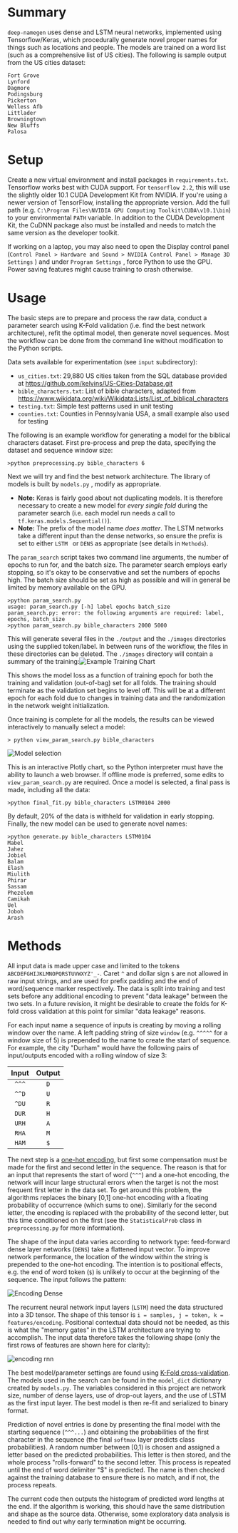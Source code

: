 

# Summary

`deep-namegen` uses dense and LSTM neural networks, implemented using Tensorflow/Keras, which procedurally generate novel proper names for things such as locations and people. The models are trained on a word list (such as a comprehensive list of US cities). The following is sample output from the US cities dataset:

```
Fort Grove
Lynford
Dagmore
Podingsburg
Pickerton
Welless Afb
Littlader
Browningtown
New Bluffs
Palosa
```

# Setup

Create a new virtual environment and install packages in `requirements.txt`. Tensorflow works best with CUDA support. For `tensorflow 2.2`, this will use the slightly older 10.1 CUDA Development Kit from NVIDIA. If you're using a newer version of TensorFlow, installing the appropriate version. Add the full path  (e.g. `C:\Program Files\NVIDIA GPU Computing Toolkit\CUDA\v10.1\bin`) to your environmental `PATH` variable. In addition to the CUDA Development Kit, the CuDNN package also must be installed and needs to match the same version as the developer toolkit.

If working on a laptop, you may also need to open the Display control panel (`Control Panel > Hardware and Sound > NVIDIA Control Panel > Manage 3D Settings` ) and under `Program Settings` , force Python to use the GPU. Power saving features might cause training to crash otherwise.

# Usage

The basic steps are to prepare and process the raw data, conduct a parameter search using K-Fold validation (i.e. find the best network architecture), refit the optimal model, then generate novel sequences. Most the workflow can be done from the command line without modification to the Python scripts.

Data sets available for experimentation (see `input` subdirectory):

- `us_cities.txt`: 29,880 US cities taken from the SQL database provided at https://github.com/kelvins/US-Cities-Database.git
- `bible_characters.txt`: List of bible characters, adapted from https://www.wikidata.org/wiki/Wikidata:Lists/List_of_biblical_characters
- `testing.txt`: Simple test patterns used in unit testing
- `counties.txt`: Counties in Pennsylvania USA, a small example also used for testing

The following is an example workflow for generating a model for the biblical characters dataset. First pre-process and prep the data, specifying the dataset and sequence window size:

```
>python preprocessing.py bible_characters 6
```

Next we will try and find the best network architecture. The library of models is built by `models.py` , modify as appropriate. 

- **Note:** Keras is fairly good about not duplicating models. It is therefore necessary to create a new model for *every single fold* during the parameter search (i.e. each model run needs a call to `tf.keras.models.Sequential()`).
- **Note:** The prefix of the model name *does matter*. The LSTM networks take a different input than the dense networks, so ensure the prefix is set to either `LSTM ` or `DENS` as appropriate (see details in `Methods`).

The `param_search` script takes two command line arguments, the number of epochs to run for, and the batch size. The parameter search employs early stopping, so it's okay to be conservative and set the numbers of epochs high. The batch size should be set as high as possible and will in general be limited by memory available on the GPU.

```
>python param_search.py
usage: param_search.py [-h] label epochs batch_size
param_search.py: error: the following arguments are required: label, epochs, batch_size
>python param_search.py bible_characters 2000 5000
```

This will generate several files in the `./output` and the `./images` directories using the supplied token/label. In between runs of the workflow, the files in these directories can be deleted. The `./images` directory will contain a summary of the training:![Example Training Chart](./example_training.png)

This shows the model loss as a function of training epoch for both the training and validation (out-of-bag) set for all folds. The training should terminate as the validation set begins to level off. This will be at a different epoch for each fold due to changes in training data and the randomization in the network weight initialization.

Once training is complete for all the models, the results can be viewed interactively to manually select a model:

```
> python view_param_search.py bible_characters
```

![Model selection](./example_selection.png)

This is an interactive Plotly chart, so the Python interpreter must have the ability to launch a web browser. If offline mode is preferred, some edits to `view_param_search.py` are required. Once a model is selected, a final pass is made, including all the data:

```
>python final_fit.py bible_characters LSTM0104 2000
```

By default, 20% of the data is withheld for validation in early stopping. Finally, the new model can be used to generate novel names:

```
>python generate.py bible_characters LSTM0104
Mabel
Jahez
Jobiel
Balam
Elash
Miulith
Phirar
Sassam
Phezelom
Camikah
Uel
Joboh
Arash
```

# Methods

All input data is made upper case and limited to the tokens `ABCDEFGHIJKLMNOPQRSTUVWXYZ'_-`. Caret `^` and dollar sign `$` are not allowed in raw input strings, and are used for prefix padding and the end of word/sequence marker respectively. The data is split into training and test sets before any additional encoding to prevent "data leakage" between the two sets. In a future revision, it might be desirable to create the folds for K-fold cross validation at this point for similar "data leakage" reasons.

For each input name a sequence of inputs is creating by moving a rolling window over the name. A left padding string of size `window` (e.g. `^^^^^` for a window size of 5) is prepended to the name to create the start of sequence. For example, the city "Durham" would have the following pairs of input/outputs encoded with a rolling window of size 3:

| Input | Output |
| :---: | :----: |
| `^^^` | `D`   |
| `^^D` | `U`   |
| `^DU` | `R`   |
| `DUR` | `H`   |
| `URH` | `A`   |
| `RHA` | `M`   |
| `HAM` | `$`   |

The next step is a [one-hot encoding](https://scikit-learn.org/stable/modules/generated/sklearn.preprocessing.OneHotEncoder.html), but first some compensation must be made for the first and second letter in the sequence. The reason is that for an input that represents the start of word (`^^^`) and a one-hot encoding, the network will incur large structural errors when the target is not the most frequent first letter in the data set. To get around this problem, the algorithms replaces the binary [0,1] one-hot encoding with a floating probability of occurrence (which sums to one). Similarly for the second letter, the encoding is replaced with the probability of the second letter, but this time conditioned on the first (see the `StatisticalProb` class in `preprocessing.py` for more information).

The shape of the input data varies according to network type: feed-forward dense layer networks (`DENS`) take a flattened input vector. To improve network performance, the location of the window within the string is prepended to the one-hot encoding. The intention is to positional effects, e.g. the end of word token (`$`) is unlikely to occur at the beginning of the sequence. The input follows the pattern:

![Encoding Dense](encoding_dense.png)

The recurrent neural network input layers (`LSTM`) need the data structured into a 3D tensor. The shape of this tensor is `i = samples, j = token, k = features/encoding`. Positional contextual data should not be needed, as this is what the "memory gates" in the LSTM architecture are trying to accomplish. The input data therefore takes the following shape (only the first rows of features are shown here for clarity):

![encoding rnn](encoding_rnn.png)

The best model/parameter settings are found using [K-Fold cross-validation](https://en.wikipedia.org/wiki/Cross-validation_(statistics)). The models used in the search can be found in the `model_dict` dictionary created by `models.py`. The variables considered in this project are network size, number of dense layers, use of drop-out layers, and the use of LSTM as the first input layer. The best model is then re-fit and serialized to binary format.

Prediction of novel entries is done by presenting the final model with the starting sequence (`^^^...`) and obtaining the probabilities of the first character in the sequence (the final `softmax` layer predicts class probabilities). A random number between [0,1) is chosen and assigned a letter based on the predicted probabilities. This letter is then stored, and the whole process "rolls-forward" to the second letter. This process is repeated until the end of word delimiter "$" is predicted. The name is then checked against the training database to ensure there is no match, and if not, the process repeats.

The current code then outputs the histogram of predicted word lengths at the end. If the algorithm is working, this should have the same distribution and shape as the source data. Otherwise, some exploratory data analysis is needed to find out why early termination might be occurring.